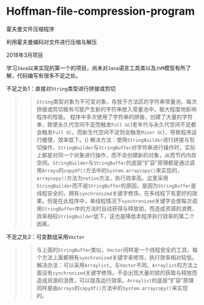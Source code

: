 # Hoffman-file-compression-program

霍夫曼文件压缩程序

利用霍夫曼编码对文件进行压缩与解压

2018年3月项目

学习`Java`以来实现的第一个的项目，尚未对`Java`语言工具类以及`JVM`模型有所了解，代码编写有很多不足之处。

不足之处1：直接对`String`类型进行拼接或剪切<br>
  >>`String`类型对象为不可变对象，存放于方法区的字符串常量池，每次拼接或剪切极有可能产生新的字符串放入常量池中，极大程度地影响程序的性能。
  程序中多次使用了字符串的拼接，创建了大量的字符串，致使永久代空间不足而触发`Full GC`(老年代与永久代空间不足都会触发`Full GC`，而新生代空间不足则会触发`Minor GC`)，导致程序运行缓慢，效率低下。()
  解决方法：使用`StringBuilder`进行拼接与剪切操作，`StringBuilder`与`StringBuffer`对字符串进行操作时，实际上都是对同一个对象进行操作，而不会创建新的对象，从而节约内存空间。`StringBuilder`与`StringBuffer`的底层“扩容”原理都是通过调用`Arrays`的`copyOf()`方法中的`System.arraycopy()`来实现的，`arraycopy()`方法为`native`方法，执行效率高。这里采用`StringBuilder`而不是`StringBuffer`的原因，是因为`StringBuffer`是线程安全的，拥有`synchronized`关键字修饰，在多线程下有更好的效果。但是在此程序中，单线程情况下`synchronized`关键字会使每次调用`StringBuffer`中的方法时自动获得与释放锁，而造成资源的浪费，效率相较`StringBuilder`低下，这也是降低本程序执行效率的第二个因素。
  
不足之处2：可变数组采用`Vector`<br>
  >>与上面的`StringBuffer`类似，`Vector`同样是一个线程安全的工具，每个方法上面都拥有`synchronized`关键字来修饰，执行效率相对较低。
  >>解决办法：可以采用`Arraylist`。与`Vector`不同，`Arraylist`的方法上面没有`synchronized`关键字修饰，不会出现大量的锁的获取与释放而造成资源的浪费，可以提高运行效率。`Arraylist`的底层“扩容”原理同样是由`Arrays`的`copyOf()`方法中的`System.arraycopy()`来实现的。
